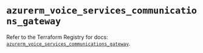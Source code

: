 # `azurerm_voice_services_communications_gateway`

Refer to the Terraform Registry for docs: [`azurerm_voice_services_communications_gateway`](https://registry.terraform.io/providers/hashicorp/azurerm/3.110.0/docs/resources/voice_services_communications_gateway).
